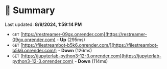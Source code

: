 # 📖 Summary
Last updated: **8/9/2024, 1:59:14 PM**

- `GET` [https://restreamer-09gx.onrender.com](https://restreamer-09gx.onrender.com) - **Up** (295ms)
- `GET` [https://filestreambot-b5k6.onrender.com/](https://filestreambot-b5k6.onrender.com/) - **Down** (126ms)
- `GET` [https://jupyterlab-python3-12-3.onrender.com](https://jupyterlab-python3-12-3.onrender.com) - **Down** (114ms)
